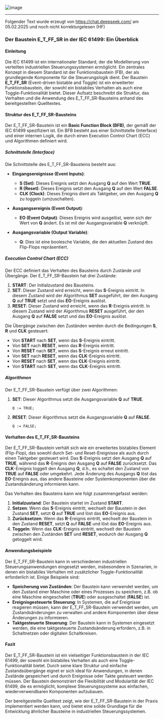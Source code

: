 


![image](https://github.com/user-attachments/assets/97b33fec-a320-485e-b993-b85252d380ae)



* * * * * * * * * *

Folgender Text wurde erzeugt von <https://chat.deepseek.com/> am 05.02.2025 und noch nicht korrekturgelesen (HF)


### Der Baustein E_T_FF_SR in der IEC 61499: Ein Überblick

#### Einleitung

Die IEC 61499 ist ein internationaler Standard, der die Modellierung von verteilten industriellen Steuerungssystemen ermöglicht. Ein zentrales Konzept in diesem Standard ist der Funktionsbaustein (FB), der als grundlegende Komponente für die Steuerungslogik dient. Der Baustein **E_T_FF_SR** (Event-driven bistable and Toggle) ist ein erweiterter Funktionsbaustein, der sowohl ein bistabiles Verhalten als auch eine Toggle-Funktionalität bietet. Dieser Aufsatz beschreibt die Struktur, das Verhalten und die Anwendung des E_T_FF_SR-Bausteins anhand des bereitgestellten Quelltextes.

#### Struktur des E_T_FF_SR-Bausteins

Der E_T_FF_SR-Baustein ist ein **Basic Function Block (BFB)**, der gemäß der IEC 61499 spezifiziert ist. Ein BFB besteht aus einer Schnittstelle (Interface) und einer internen Logik, die durch einen Execution Control Chart (ECC) und Algorithmen definiert wird.

##### Schnittstelle (Interface)

Die Schnittstelle des E_T_FF_SR-Bausteins besteht aus:

- **Eingangsereignisse (Event Inputs)**:
  - **S (Set)**: Dieses Ereignis setzt den Ausgang **Q** auf den Wert **TRUE**.
  - **R (Reset)**: Dieses Ereignis setzt den Ausgang **Q** auf den Wert **FALSE**.
  - **CLK (Clock)**: Dieses Ereignis dient als Taktgeber, um den Ausgang **Q** zu toggeln (umzuschalten).

- **Ausgangsereignis (Event Output)**:
  - **EO (Event Output)**: Dieses Ereignis wird ausgelöst, wenn sich der Wert von **Q** ändert. Es ist mit der Ausgangsvariable **Q** verknüpft.

- **Ausgangsvariable (Output Variable)**:
  - **Q**: Dies ist eine boolesche Variable, die den aktuellen Zustand des Flip-Flops repräsentiert.

##### Execution Control Chart (ECC)

Der ECC definiert das Verhalten des Bausteins durch Zustände und Übergänge. Der E_T_FF_SR-Baustein hat drei Zustände:

1. **START**: Der Initialzustand des Bausteins.
2. **SET**: Dieser Zustand wird erreicht, wenn das **S**-Ereignis eintritt. In diesem Zustand wird der Algorithmus **SET** ausgeführt, der den Ausgang **Q** auf **TRUE** setzt und das **EO**-Ereignis auslöst.
3. **RESET**: Dieser Zustand wird erreicht, wenn das **R**-Ereignis eintritt. In diesem Zustand wird der Algorithmus **RESET** ausgeführt, der den Ausgang **Q** auf **FALSE** setzt und das **EO**-Ereignis auslöst.

Die Übergänge zwischen den Zuständen werden durch die Bedingungen **S**, **R** und **CLK** gesteuert:

- Von **START** nach **SET**, wenn das **S**-Ereignis eintritt.
- Von **SET** nach **RESET**, wenn das **R**-Ereignis eintritt.
- Von **RESET** nach **SET**, wenn das **S**-Ereignis erneut eintritt.
- Von **SET** nach **RESET**, wenn das **CLK**-Ereignis eintritt.
- Von **RESET** nach **SET**, wenn das **CLK**-Ereignis eintritt.
- Von **START** nach **SET**, wenn das **CLK**-Ereignis eintritt.

##### Algorithmen

Der E_T_FF_SR-Baustein verfügt über zwei Algorithmen:

1. **SET**: Dieser Algorithmus setzt die Ausgangsvariable **Q** auf **TRUE**.
   ```structured-text
   Q := TRUE;
   ```

2. **RESET**: Dieser Algorithmus setzt die Ausgangsvariable **Q** auf **FALSE**.
   ```structured-text
   Q := FALSE;
   ```

#### Verhalten des E_T_FF_SR-Bausteins

Der E_T_FF_SR-Baustein verhält sich wie ein erweitertes bistabiles Element (Flip-Flop), das sowohl durch Set- und Reset-Ereignisse als auch durch einen Taktgeber gesteuert wird. Das **S**-Ereignis setzt den Ausgang **Q** auf **TRUE**, während das **R**-Ereignis den Ausgang **Q** auf **FALSE** zurücksetzt. Das **CLK**-Ereignis toggelt den Ausgang **Q**, d.h., es schaltet den Zustand von **TRUE** auf **FALSE** oder umgekehrt. Jede Änderung des Ausgangs **Q** löst das **EO**-Ereignis aus, das andere Bausteine oder Systemkomponenten über die Zustandsänderung informieren kann.

Das Verhalten des Bausteins kann wie folgt zusammengefasst werden:

1. **Initialzustand**: Der Baustein startet im Zustand **START**.
2. **Setzen**: Wenn das **S**-Ereignis eintritt, wechselt der Baustein in den Zustand **SET**, setzt **Q** auf **TRUE** und löst das **EO**-Ereignis aus.
3. **Zurücksetzen**: Wenn das **R**-Ereignis eintritt, wechselt der Baustein in den Zustand **RESET**, setzt **Q** auf **FALSE** und löst das **EO**-Ereignis aus.
4. **Toggeln**: Wenn das **CLK**-Ereignis eintritt, wechselt der Baustein zwischen den Zuständen **SET** und **RESET**, wodurch der Ausgang **Q** getoggelt wird.

#### Anwendungsbeispiele

Der E_T_FF_SR-Baustein kann in verschiedenen industriellen Steuerungsanwendungen eingesetzt werden, insbesondere in Szenarien, in denen ein bistabiles Verhalten mit zusätzlicher Toggle-Funktionalität erforderlich ist. Einige Beispiele sind:

- **Speicherung von Zuständen**: Der Baustein kann verwendet werden, um den Zustand einer Maschine oder eines Prozesses zu speichern, z.B. ob eine Maschine eingeschaltet (**TRUE**) oder ausgeschaltet (**FALSE**) ist.
- **Ereignisgesteuerte Steuerung**: In Systemen, die auf Ereignisse reagieren müssen, kann der E_T_FF_SR-Baustein verwendet werden, um Zustandsänderungen zu verwalten und andere Komponenten über diese Änderungen zu informieren.
- **Taktgesteuerte Steuerung**: Der Baustein kann in Systemen eingesetzt werden, die eine taktgesteuerte Zustandsänderung erfordern, z.B. in Schaltnetzen oder digitalen Schaltkreisen.

#### Fazit

Der E_T_FF_SR-Baustein ist ein vielseitiger Funktionsbaustein in der IEC 61499, der sowohl ein bistabiles Verhalten als auch eine Toggle-Funktionalität bietet. Durch seine klare Struktur und einfache Zustandsübergänge eignet er sich ideal für Anwendungen, in denen Zustände gespeichert und durch Ereignisse oder Takte gesteuert werden müssen. Der Baustein demonstriert die Flexibilität und Modularität der IEC 61499, die es ermöglicht, komplexe Steuerungssysteme aus einfachen, wiederverwendbaren Komponenten aufzubauen.

Der bereitgestellte Quelltext zeigt, wie der E_T_FF_SR-Baustein in der Praxis implementiert werden kann, und bietet eine solide Grundlage für die Entwicklung ähnlicher Bausteine in industriellen Steuerungssystemen.
